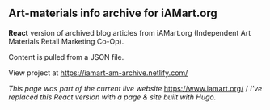 ## Art-materials info archive for iAMart.org

**React** version of archived blog articles from iAMart.org (Independent Art Materials Retail Marketing Co-Op).

Content is pulled from a JSON file.

View project at https://iamart-am-archive.netlify.com/

*This page was part of the current live website* https://www.iamart.org/ /   *I've replaced this React version with a page & site built with Hugo.*
